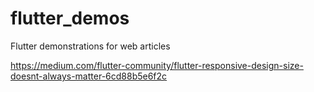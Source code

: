 # flutter_demos
Flutter demonstrations for web articles

https://medium.com/flutter-community/flutter-responsive-design-size-doesnt-always-matter-6cd88b5e6f2c

